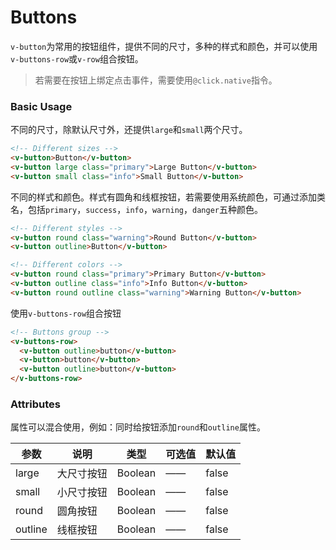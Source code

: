 # Buttons

`v-button`为常用的按钮组件，提供不同的尺寸，多种的样式和颜色，并可以使用`v-buttons-row`或`v-row`组合按钮。

> 若需要在按钮上绑定点击事件，需要使用`@click.native`指令。

### Basic Usage

不同的尺寸，除默认尺寸外，还提供`large`和`small`两个尺寸。
```html
<!-- Different sizes -->
<v-button>Button</v-button>
<v-button large class="primary">Large Button</v-button>
<v-button small class="info">Small Button</v-button>
```

不同的样式和颜色。样式有圆角和线框按钮，若需要使用系统颜色，可通过添加类名，包括`primary`，`success`，`info`，`warning`，`danger`五种颜色。
```html
<!-- Different styles -->
<v-button round class="warning">Round Button</v-button>
<v-button outline>Button</v-button>

<!-- Different colors -->
<v-button round class="primary">Primary Button</v-button>
<v-button outline class="info">Info Button</v-button>
<v-button round outline class="warning">Warning Button</v-button>
```

使用`v-buttons-row`组合按钮
```html
<!-- Buttons group -->
<v-buttons-row>
  <v-button outline>button</v-button>
  <v-button>button</v-button>
  <v-button outline>button</v-button>
</v-buttons-row>
```
<v-phone hash="button"></v-phone>

### Attributes

属性可以混合使用，例如：同时给按钮添加`round`和`outline`属性。

|参数|说明|类型|可选值|默认值|
|----|----|----|----|----|
|large| 大尺寸按钮 | Boolean | —— | false |
|small| 小尺寸按钮 | Boolean | —— | false |
|round| 圆角按钮 | Boolean | —— | false |
|outline| 线框按钮 | Boolean | —— | false |


